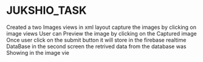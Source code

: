 # JUKSHIO_TASK
Created a two Images views in xml layout
capture the images by clicking on image views
User can Preview the image by clicking on the Captured image 
Once user  click on the submit button it will store in the firebase realtime DataBase 
 in the second screen the retrived data from the database was Showing in the image vie
